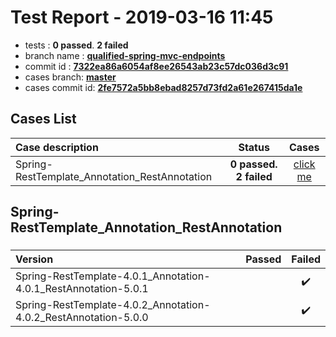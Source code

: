 # Test Report - 2019-03-16 11:45

- tests  : **0 passed**. **2 failed**
- branch name : **[qualified-spring-mvc-endpoints](https://github.com/apache/incubator-skywalking/tree/qualified-spring-mvc-endpoints)**
- commit id : **[7322ea86a6054af8ee26543ab23c57dc036d3c91](https://github.com/apache/incubator-skywalking/commit/7322ea86a6054af8ee26543ab23c57dc036d3c91)**
- cases branch: **[master](https://github.com/SkywalkingTest/skywalking-autotest-scenarios/tree/master)**
- cases commit id: **[2fe7572a5bb8ebad8257d73fd2a61e267415da1e](https://github.com/SkywalkingTest/skywalking-autotest-scenarios/commit/2fe7572a5bb8ebad8257d73fd2a61e267415da1e)**

## Cases List

| Case description | Status | Cases|
|:-----|:-----:|:-----:|
|Spring-RestTemplate_Annotation_RestAnnotation| **0 passed. 2 failed**| [click me](#spring-resttemplate_annotation_restannotation) |

## Spring-RestTemplate_Annotation_RestAnnotation

### 
|  Version     | Passed | Failed|
|:------------- |:-------:|:-----:|
| Spring-RestTemplate-4.0.1_Annotation-4.0.1_RestAnnotation-5.0.1  | |:heavy_check_mark:|
| Spring-RestTemplate-4.0.2_Annotation-4.0.2_RestAnnotation-5.0.0  | |:heavy_check_mark:|

